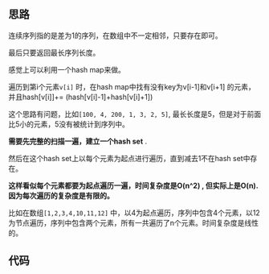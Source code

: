 ## 思路

连续序列指的是差为1的序列，在数组中不一定相邻，只要存在即可。

最后只要返回最长序列长度。

感觉上可以利用一个hash map来做。

遍历到第i个元素`v[i]` 时，在hash map中找有没有key为v[i-1]和v[i+1] 的元素，并且hash[v[i]]+= (hash[v[i]-1]+hash[v[i]+1])

这个思路有问题，比如`[100, 4, 200, 1, 3, 2, 5]`, 最长长度是5，但是对于前面比5小的元素，5没有被统计到序列中。 

**需要先完整的扫描一遍，建立一个hash set** .

然后在这个hash set上以每个元素为起点进行遍历，直到减去1不在hash set中存在。

**这样看似每个元素都要为起点遍历一遍，时间复杂度是O(n^2) , 但实际上是O(n).**  **因为每次遍历的复杂度是有限的。**

比如在数组`[1,2,3,4,10,11,12]` 中，以4为起点遍历，序列中包含4个元素，以12为节点遍历，序列中包含两个元素，所有一共遍历了n个元素。时间复杂度是线性的。



## 代码